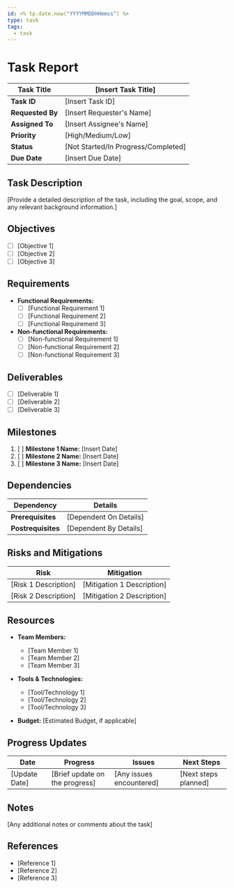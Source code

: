 ```yaml
---
id: <% tp.date.now("YYYYMMDDHHmmss") %>
type: task
tags:
  - task
---
```


# Task Report

| **Task Title**   | [Insert Task Title]                 |
| ---------------- | ----------------------------------- |
| **Task ID**      | [Insert Task ID]                    |
| **Requested By** | [Insert Requester's Name]           |
| **Assigned To**  | [Insert Assignee's Name]            |
| **Priority**     | [High/Medium/Low]                   |
| **Status**       | [Not Started/In Progress/Completed] |
| **Due Date**     | [Insert Due Date]                   |

## Task Description

[Provide a detailed description of the task, including the goal, scope, and any relevant background information.]

## Objectives

- [ ] [Objective 1]
- [ ] [Objective 2]
- [ ] [Objective 3]

## Requirements

- **Functional Requirements:**
    - [ ]  [Functional Requirement 1]
    - [ ]  [Functional Requirement 2]
    - [ ]  [Functional Requirement 3]

- **Non-functional Requirements:**
    - [ ]  [Non-functional Requirement 1]
    - [ ]  [Non-functional Requirement 2]
    - [ ]  [Non-functional Requirement 3]

## Deliverables

- [ ]  [Deliverable 1]
- [ ]  [Deliverable 2]
- [ ]  [Deliverable 3]

## Milestones

1. [ ]  **Milestone 1 Name:** [Insert Date]
2. [ ]  **Milestone 2 Name:** [Insert Date]
3. [ ]  **Milestone 3 Name:** [Insert Date]

## Dependencies

| **Dependency**     | **Details**            |
| ------------------ | ---------------------- |
| **Prerequisites**  | [Dependent On Details] |
| **Postrequisites** | [Dependent By Details] |

## Risks and Mitigations

|**Risk**|**Mitigation**|
|---|---|
|[Risk 1 Description]|[Mitigation 1 Description]|
|[Risk 2 Description]|[Mitigation 2 Description]|

## Resources

- **Team Members:**
    - [Team Member 1]
    - [Team Member 2]
    - [Team Member 3]

- **Tools & Technologies:**
    - [Tool/Technology 1]
    - [Tool/Technology 2]
    - [Tool/Technology 3]

- **Budget:** [Estimated Budget, if applicable]

## Progress Updates

|**Date**|**Progress**|**Issues**|**Next Steps**|
|---|---|---|---|
|[Update Date]|[Brief update on the progress]|[Any issues encountered]|[Next steps planned]|

## Notes

[Any additional notes or comments about the task]

## References

- [Reference 1]
- [Reference 2]
- [Reference 3]